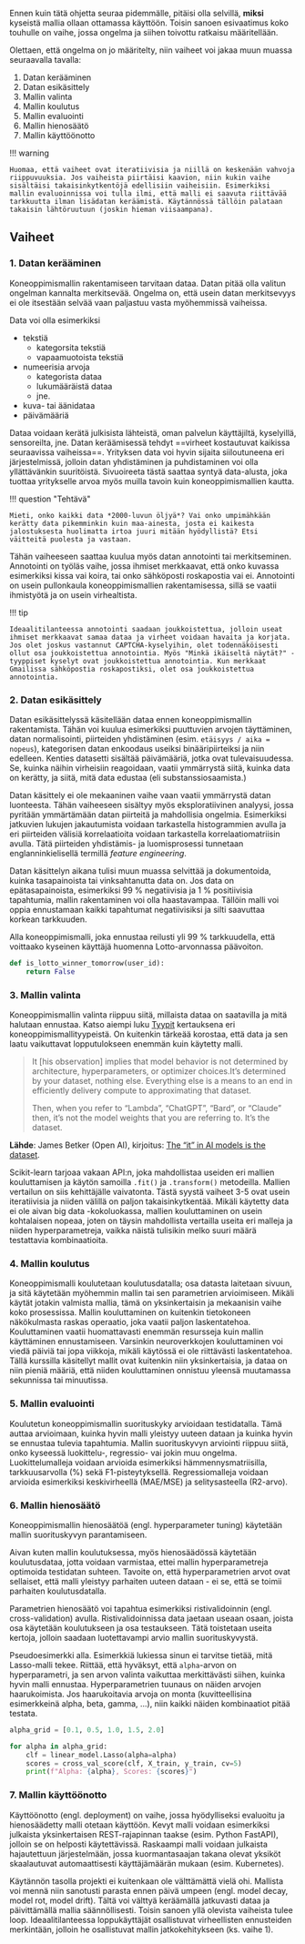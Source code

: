 Ennen kuin tätä ohjetta seuraa pidemmälle, pitäisi olla selvillä, **miksi** kyseistä mallia ollaan ottamassa käyttöön. Toisin sanoen esivaatimus koko touhulle on vaihe, jossa ongelma ja siihen toivottu ratkaisu määritellään.

Olettaen, että ongelma on jo määritelty, niin vaiheet voi jakaa muun muassa seuraavalla tavalla:

1. Datan kerääminen
2. Datan esikäsittely
3. Mallin valinta
4. Mallin koulutus
5. Mallin evaluointi
6. Mallin hienosäätö
7. Mallin käyttöönotto

!!! warning

    Huomaa, että vaiheet ovat iteratiivisia ja niillä on keskenään vahvoja riippuvuuksia. Jos vaiheista piirtäisi kaavion, niin kukin vaihe sisältäisi takaisinkytkentöjä edellisiin vaiheisiin. Esimerkiksi mallin evaluoinnissa voi tulla ilmi, että malli ei saavuta riittävää tarkkuutta ilman lisädatan keräämistä. Käytännössä tällöin palataan takaisin lähtöruutuun (joskin hieman viisaampana).

## Vaiheet

### 1. Datan kerääminen

Koneoppimismallin rakentamiseen tarvitaan dataa. Datan pitää olla valitun ongelman kannalta merkitsevää. Ongelma on, että usein datan merkitsevyys ei ole itsestään selvää vaan paljastuu vasta myöhemmissä vaiheissa.

Data voi olla esimerkiksi 

* tekstiä
    * kategorsita tekstiä
    * vapaamuotoista tekstiä
* numeerisia arvoja
    * kategorista dataa
    * lukumääräistä dataa
    * jne.
* kuva- tai äänidataa
* päivämääriä

Dataa voidaan kerätä julkisista lähteistä, oman palvelun käyttäjiltä, kyselyillä, sensoreilta, jne. Datan keräämisessä tehdyt ==virheet kostautuvat kaikissa seuraavissa vaiheissa==. Yrityksen data voi hyvin sijaita siiloutuneena eri järjestelmissä, jolloin datan yhdistäminen ja puhdistaminen voi olla yllättävänkin suuritöistä. Sivuoireeta tästä saattaa syntyä data-alusta, joka tuottaa yritykselle arvoa myös muilla tavoin kuin koneoppimismallien kautta.

!!! question "Tehtävä"

    Mieti, onko kaikki data *2000-luvun öljyä*? Vai onko umpimähkään kerätty data pikemminkin kuin maa-ainesta, josta ei kaikesta jalostuksesta huolimatta irtoa juuri mitään hyödyllistä? Etsi väitteitä puolesta ja vastaan.

Tähän vaiheeseen saattaa kuulua myös datan annotointi tai merkitseminen. Annotointi on työläs vaihe, jossa ihmiset merkkaavat, että onko kuvassa esimerkiksi kissa vai koira, tai onko sähköposti roskapostia vai ei. Annotointi on usein pullonkaula koneoppimismallien rakentamisessa, sillä se vaatii ihmistyötä ja on usein virhealtista. 

!!! tip

    Ideaalitilanteessa annotointi saadaan joukkoistettua, jolloin useat ihmiset merkkaavat samaa dataa ja virheet voidaan havaita ja korjata. Jos olet joskus vastannut CAPTCHA-kyselyihin, olet todennäköisesti ollut osa joukkoistettua annotointia. Myös "Minkä ikäiseltä näytät?" -tyyppiset kyselyt ovat joukkoistettua annotointia. Kun merkkaat Gmailissa sähköpostia roskapostiksi, olet osa joukkoistettua annotointia.

### 2. Datan esikäsittely

Datan esikäsittelyssä käsitellään dataa ennen koneoppimismallin rakentamista. Tähän voi kuulua esimerkiksi puuttuvien arvojen täyttäminen, datan normalisointi, piirteiden yhdistäminen (esim. `etäisyys / aika = nopeus`), kategorisen datan enkoodaus useiksi binääripiirteiksi ja niin edelleen. Kenties datasetti sisältää päivämääriä, jotka ovat tulevaisuudessa. Se, kuinka näihin virheisiin reagoidaan, vaatii ymmärrystä siitä, kuinka data on kerätty, ja siitä, mitä data edustaa (eli substanssiosaamista.)

Datan käsittely ei ole mekaaninen vaihe vaan vaatii ymmärrystä datan luonteesta. Tähän vaiheeseen sisältyy myös eksploratiivinen analyysi, jossa pyritään ymmärtämään datan piirteitä ja mahdollisia ongelmia. Esimerkiksi jatkuvien lukujen jakautumista voidaan tarkastella histogrammien avulla ja eri piirteiden välisiä korrelaatioita voidaan tarkastella korrelaatiomatriisin avulla. Tätä piirteiden yhdistämis- ja luomisprosessi tunnetaan englanninkielisellä termillä *feature engineering*.

Datan käsittelyn aikana tulisi muun muassa selvittää ja dokumentoida, kuinka tasapainoista tai vinksahtanutta data on. Jos data on epätasapainoista, esimerkiksi 99 % negatiivisia ja 1 % positiivisia tapahtumia, mallin rakentaminen voi olla haastavampaa. Tällöin malli voi oppia ennustamaan kaikki tapahtumat negatiivisiksi ja silti saavuttaa korkean tarkkuuden.

Alla koneoppimismalli, joka ennustaa reilusti yli 99 % tarkkuudella, että voittaako kyseinen käyttäjä huomenna Lotto-arvonnassa päävoiton.

```python title="IPython"
def is_lotto_winner_tomorrow(user_id):
    return False
```

### 3. Mallin valinta

Koneoppimismallin valinta riippuu siitä, millaista dataa on saatavilla ja mitä halutaan ennustaa. Katso aiempi luku [Tyypit](tyypit.md) kertauksena eri koneoppimismallityypeistä. On kuitenkin tärkeää korostaa, että data ja sen laatu vaikuttavat lopputulokseen enemmän kuin käytetty malli.

> It [his observation] implies that model behavior is not determined by architecture, hyperparameters, or optimizer choices.It’s determined by your dataset, nothing else. Everything else is a means to an end in efficiently delivery compute to approximating that dataset.
> 
> Then, when you refer to “Lambda”, “ChatGPT”, “Bard”, or “Claude” then, it’s not the model weights that you are referring to. It’s the dataset. 

**Lähde**: James Betker (Open AI), kirjoitus: [The “it” in AI models is the dataset](https://nonint.com/2023/06/10/the-it-in-ai-models-is-the-dataset/).

Scikit-learn tarjoaa vakaan API:n, joka mahdollistaa useiden eri mallien kouluttamisen ja käytön samoilla `.fit()` ja `.transform()` metodeilla. Mallien vertailun on siis kehittäjälle vaivatonta. Tästä syystä vaiheet 3-5 ovat usein iteratiivisia ja niiden välillä on paljon takaisinkytkentää. Mikäli käytetty data ei ole aivan big data -kokoluokassa, mallien kouluttaminen on usein kohtalaisen nopeaa, joten on täysin mahdollista vertailla useita eri malleja ja niiden hyperparametreja, vaikka näistä tulisikin melko suuri määrä testattavia kombinaatioita.

### 4. Mallin koulutus

Koneoppimismalli koulutetaan koulutusdatalla; osa datasta laitetaan sivuun, ja sitä käytetään myöhemmin mallin tai sen parametrien arvioimiseen. Mikäli käytät jotakin valmista mallia, tämä on yksinkertaisin ja mekaanisin vaihe koko prosessissa. Mallin kouluttaminen on kuitenkin tietokoneen näkökulmasta raskas operaatio, joka vaatii paljon laskentatehoa. Kouluttaminen vaatii huomattavasti enemmän resursseja kuin mallin käyttäminen ennustamiseen. Varsinkin neuroverkkojen kouluttaminen voi viedä päiviä tai jopa viikkoja, mikäli käytössä ei ole riittävästi laskentatehoa. Tällä kurssilla käsitellyt mallit ovat kuitenkin niin yksinkertaisia, ja dataa on niin pieniä määriä, että niiden kouluttaminen onnistuu yleensä muutamassa sekunnissa tai minuutissa.

### 5. Mallin evaluointi

Koulutetun koneoppimismallin suorituskyky arvioidaan testidatalla. Tämä auttaa arvioimaan, kuinka hyvin malli yleistyy uuteen dataan ja kuinka hyvin se ennustaa tulevia tapahtumia. Mallin suorituskyvyn arviointi riippuu siitä, onko kyseessä luokittelu-, regressio- vai jokin muu ongelma. Luokittelumalleja voidaan arvioida esimerkiksi hämmennysmatriisilla, tarkkuusarvolla (%) sekä F1-pisteytyksellä. Regressiomalleja voidaan arvioida esimerkiksi keskivirheellä (MAE/MSE) ja selitysasteella (R2-arvo).

### 6. Mallin hienosäätö

Koneoppimismallin hienosäätöä (engl. hyperparameter tuning) käytetään mallin suorituskyvyn parantamiseen. 

Aivan kuten mallin koulutuksessa, myös hienosäädössä käytetään koulutusdataa, jotta voidaan varmistaa, ettei mallin hyperparametreja optimoida testidatan suhteen. Tavoite on, että hyperparametrien arvot ovat sellaiset, että malli yleistyy parhaiten uuteen dataan - ei se, että se toimii parhaiten koulutusdatalla.

Parametrien hienosäätö voi tapahtua esimerkiksi ristivalidoinnin (engl. cross-validation) avulla. Ristivalidoinnissa data jaetaan useaan osaan, joista osa käytetään koulutukseen ja osa testaukseen. Tätä toistetaan useita kertoja, jolloin saadaan luotettavampi arvio mallin suorituskyvystä.

Pseudoesimerkki alla. Esimerkkiä lukiessa sinun ei tarvitse tietää, mitä Lasso-malli tekee. Riittää, että hyväksyt, että  `alpha`-arvon on hyperparametri, ja sen arvon valinta vaikuttaa merkittävästi siihen, kuinka hyvin malli ennustaa. Hyperparametrien tuunaus on näiden arvojen haarukoimista. Jos haarukoitavia arvoja on monta (kuvitteellisina esimerkkeinä alpha, beta, gamma, ...), niin kaikki näiden kombinaatiot pitää testata.

```python title="IPython"
alpha_grid = [0.1, 0.5, 1.0, 1.5, 2.0]

for alpha in alpha_grid:
    clf = linear_model.Lasso(alpha=alpha)
    scores = cross_val_score(clf, X_train, y_train, cv=5)
    print(f"Alpha: {alpha}, Scores: {scores}")
```

### 7. Mallin käyttöönotto

Käyttöönotto (engl. deployment) on vaihe, jossa hyödylliseksi evaluoitu ja hienosäädetty malli otetaan käyttöön. Kevyt malli voidaan esimerkiksi julkaista yksinkertaisen REST-rajapinnan taakse (esim. Python FastAPI), jolloin se on helposti käytettävissä. Raskaampi malli voidaan julkaista hajautettuun järjestelmään, jossa kuormantasaajan takana olevat yksiköt skaalautuvat automaattisesti käyttäjämäärän mukaan (esim. Kubernetes).

Käytännön tasolla projekti ei kuitenkaan ole välttämättä vielä ohi. Mallista voi mennä niin sanotusti parasta ennen päivä umpeen (engl. model decay, model rot, model drift). Tältä voi välttyä keräämällä jatkuvasti dataa ja päivittämällä mallia säännöllisesti. Toisin sanoen yllä olevista vaiheista tulee loop. Ideaalitilanteessa loppukäyttäjät osallistuvat virheellisten ennusteiden merkintään, jolloin he osallistuvat mallin jatkokehitykseen (ks. vaihe 1).
